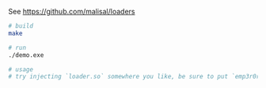 See https://github.com/malisal/loaders

```bash
# build
make

# run
./demo.exe

# usage
# try injecting `loader.so` somewhere you like, be sure to put `emp3r0r` binary in the same dir
```
